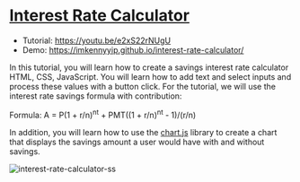 # [Interest Rate Calculator](https://youtu.be/e2xS22rNUgU)

- Tutorial: https://youtu.be/e2xS22rNUgU
- Demo: https://imkennyyip.github.io/interest-rate-calculator/

In this tutorial, you will learn how to create a savings interest rate calculator HTML, CSS, JavaScript. You will learn how to add text and select inputs and process these values with a button click. For the tutorial, we will use the interest rate savings formula with contribution:

Formula: A = P(1 + r/n)<sup>nt</sup> + PMT((1 + r/n)<sup>nt</sup> - 1)/(r/n)

In addition, you will learn how to use the [chart.js](https://www.chartjs.org/) library to create a chart that displays the savings amount a user would have with and without savings.

![interest-rate-calculator-ss](https://github.com/user-attachments/assets/72c61bcc-0f36-4e41-92d4-d20498f32347)
